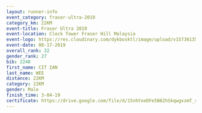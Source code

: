```yaml
---
layout: runner-info 
event_category: fraser-ultra-2019 
category_km: 22KM 
event-title: Fraser Ultra 2019 
event-location: Clock Tower Fraser Hill Malaysia 
event-logo: https://res.cloudinary.com/dykbosktl/image/upload/v1573613535/Logo/logo_mfst7w.jpg
event-date: 08-17-2019 
overall_rank: 32
gender_rank: 27
bib: 2248
first_name: CIT IAN
last_name: WEE
distance: 22KM
category: 22KM
gender: Male
finish_time: 3-04-19
certificate: https://drive.google.com/file/d/15nhYxeDFe5B82hSkqwgxzmT_riS1ajHF/view?usp=sharing
---
```

